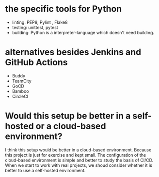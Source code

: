 # the specific tools for Python
- linting: PEP8, Pylint , Flake8
- testing: unittest, pytest
- building: Python is a interpreter-language which doesn't need building.

# alternatives besides Jenkins and GitHub Actions
- Buddy
- TeamCity
- GoCD
- Bamboo
- CircleCI

# Would this setup be better in a self-hosted or a cloud-based environment?
I think this setup would be better in a cloud-based environment.
Because this project is just for exercise and kept small.
The configuration of the cloud-based environment is simple and better to study the basis of CI/CD.
When we start to work with real projects, we shoud consider whether it is better to use a self-hosted environment.